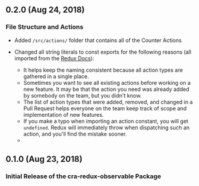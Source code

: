 ## 0.2.0 (Aug 24, 2018)

### File Structure and Actions

* Added `/src/actions/` folder that contains all of the Counter Actions
* Changed all string literals to const exports for the following reasons (all imported from the [Redux Docs](https://redux.js.org/recipes/reducingboilerplate)):

	* It helps keep the naming consistent because all action types are gathered in a single place.
	* Sometimes you want to see all existing actions before working on a new feature. It may be that the action you need was already added by somebody on the team, but you didn't know.
	* The list of action types that were added, removed, and changed in a Pull Request helps everyone on the team keep track of scope and implementation of new features.
	* If you make a typo when importing an action constant, you will get `undefined`. Redux will immediately throw when dispatching such an action, and you'll find the mistake sooner.
	* 
## 0.1.0 (Aug 23, 2018)

### Initial Release of the cra-redux-observable Package